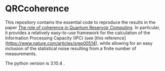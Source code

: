 # QRCcoherence

This repository contains the essential code to reproduce the results in the paper 
[The role of coherence in Quantum Reservoir Computing](https://arxiv.org/abs/2409.17734). In particular, it provides a relatively easy-to-use framework for the calculation of the Information Processing Capacity (IPC) (see [this reference] (https://www.nature.com/articles/srep00514), while allowing for an easy inclusion of the statistical noise resulting from a finite number of measurements.  


The python version is 3.10.4 .